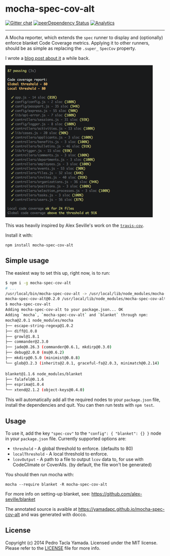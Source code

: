 mocha-spec-cov-alt
==================
[![Gitter chat](https://badges.gitter.im/yamadapc/mocha-spec-cov-alt.png)](https://gitter.im/yamadapc/mocha-spec-cov-alt)
[![peerDependency Status](https://david-dm.org/yamadapc/mocha-spec-cov-alt/peer-status.svg)](https://david-dm.org/yamadapc/mocha-spec-cov-alt#info=peerDependencies)
[![Analytics](https://ga-beacon.appspot.com/UA-54450544-1/mocha-spec-cov-alt/README)](https://github.com/igrigorik/ga-beacon)
- - -

A Mocha reporter, which extends the `spec` runner to display and (optionally)
enforce blanket Code Coverage metrics. Applying it to other runners, should
be as simple as replacing the `.super_` `SpecCov` property.

I wrote a [blog post about it](http://blog.yamadapc.com.br/code-coverage-enforcement-for-nodejs)
a while back.

![screenshot](screenshot.png)

This was heavily inspired by Alex Seville's work on the
[`travis-cov`](https://github.com/alex-seville/travis-cov).

Install it with:
```
npm install mocha-spec-cov-alt
```

## Simple usage
The easiest way to set this up, right now, is to run:
```bash
$ npm i -g mocha-spec-cov-alt
# ...
/usr/local/bin/mocha-spec-cov-alt -> /usr/local/lib/node_modules/mocha-spec-cov-alt/bin/index.js
mocha-spec-cov-alt@0.2.0 /usr/local/lib/node_modules/mocha-spec-cov-alt
$ mocha-spec-cov-alt
Adding mocha-spec-cov-alt to your package.json... OK
Adding `mocha`, `mocha-spec-cov-alt` and `blanket` through npm:
mocha@2.0.1 node_modules/mocha
├── escape-string-regexp@1.0.2
├── diff@1.0.8
├── growl@1.8.1
├── commander@2.3.0
├── jade@0.26.3 (commander@0.6.1, mkdirp@0.3.0)
├── debug@2.0.0 (ms@0.6.2)
├── mkdirp@0.5.0 (minimist@0.0.8)
└── glob@3.2.3 (inherits@2.0.1, graceful-fs@2.0.3, minimatch@0.2.14)

blanket@1.1.6 node_modules/blanket
├── falafel@0.1.6
├── esprima@1.0.4
└── xtend@2.1.2 (object-keys@0.4.0)
```

This will automatically add all the required nodes to your `package.json` file,
install the dependencies and quit. You can then run tests with `npm test`.

## Usage

To use it, add the key `"spec-cov"` to the `"config": { "blanket": {} }` node
in your `package.json` file. Currently supported options are:

- `threshold` - A global threshold to enforce. (defaults to 80)
- `localThreshold` - A local threshold to enforce.
- `lcovOutput` - A path to a file to output `lcov` data to, for use with
  CodeClimate or CoverAlls. (by default, the file won't be generated)

You should then run mocha with:
```
mocha --require blanket -R mocha-spec-cov-alt
```

For more info on setting-up blanket, see: https://github.com/alex-seville/blanket

The annotated source is avaible at https://yamadapc.github.io/mocha-spec-cov-alt
and was generated with docco.

## License
Copyright (c) 2014 Pedro Tacla Yamada. Licensed under the MIT license.
Please refer to the [LICENSE](LICENSE) file for more info.
